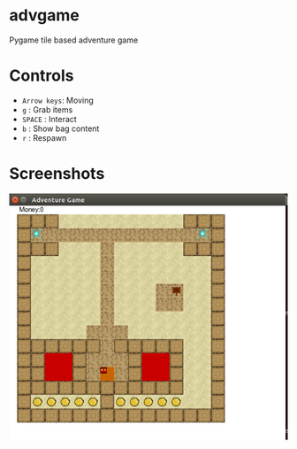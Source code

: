 advgame
=======

Pygame tile based adventure game

# Controls

- `Arrow keys`: Moving
- `g` : Grab items
- `SPACE` : Interact
- `b` : Show bag content
- `r` : Respawn


# Screenshots
![screenshot1](https://github.com/santids/advgame/blob/dev/screenshots/shot1.png)
